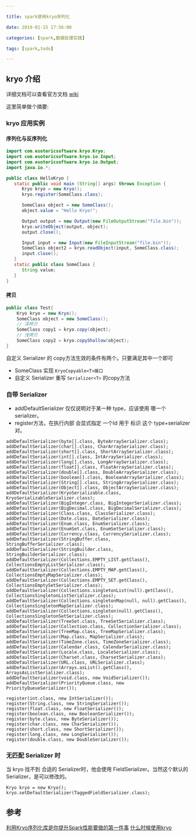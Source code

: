 ```yaml
---

title: spark使用kryo序列化

date: 2019-01-15 17:56:00

categories: [spark,数据处理实践]

tags: [spark,todo]

---
```






<!--more-->

## kryo 介绍

详细文档可以查看官方文档 [wiki](https://github.com/EsotericSoftware/kryo)

这里简单做个摘要:

### kryo 应用实例

#### 序列化与反序列化

```java
import com.esotericsoftware.kryo.Kryo;
import com.esotericsoftware.kryo.io.Input;
import com.esotericsoftware.kryo.io.Output;
import java.io.*;

public class HelloKryo {
   static public void main (String[] args) throws Exception {
      Kryo kryo = new Kryo();
      kryo.register(SomeClass.class);

      SomeClass object = new SomeClass();
      object.value = "Hello Kryo!";

      Output output = new Output(new FileOutputStream("file.bin"));
      kryo.writeObject(output, object);
      output.close();

      Input input = new Input(new FileInputStream("file.bin"));
      SomeClass object2 = kryo.readObject(input, SomeClass.class);
      input.close();   
   }
   static public class SomeClass {
      String value;
   }
}
```

#### 拷贝

```java
public class Test{
    Kryo kryo = new Kryo();
    SomeClass object = new SomeClass();
    // 深拷贝
    SomeClass copy1 = kryo.copy(object);
    // 浅拷贝
    SomeClass copy2 = kryo.copyShallow(object);
}
```

自定义 Serializer 的 copy方法生效的条件有两个。只要满足其中一个即可

- SomeClass 实现 `KryoCopyable<T>接口`
- 自定义 Serializer 重写 `Serializer<T>` 的copy方法

### 自带 Serializer

- addDefaultSerializer 仅仅说明对于某一种 type，应该使用 哪一个 serializer。 
- register方法，在执行内部 会显式指定 一个Id 用于 标识 这个 type+serializer 对。

```text
addDefaultSerializer(byte[].class, ByteArraySerializer.class);
addDefaultSerializer(char[].class, CharArraySerializer.class);
addDefaultSerializer(short[].class, ShortArraySerializer.class);
addDefaultSerializer(int[].class, IntArraySerializer.class);
addDefaultSerializer(long[].class, LongArraySerializer.class);
addDefaultSerializer(float[].class, FloatArraySerializer.class);
addDefaultSerializer(double[].class, DoubleArraySerializer.class);
addDefaultSerializer(boolean[].class, BooleanArraySerializer.class);
addDefaultSerializer(String[].class, StringArraySerializer.class);
addDefaultSerializer(Object[].class, ObjectArraySerializer.class);
addDefaultSerializer(KryoSerializable.class, KryoSerializableSerializer.class);
addDefaultSerializer(BigInteger.class, BigIntegerSerializer.class);
addDefaultSerializer(BigDecimal.class, BigDecimalSerializer.class);
addDefaultSerializer(Class.class, ClassSerializer.class);
addDefaultSerializer(Date.class, DateSerializer.class);
addDefaultSerializer(Enum.class, EnumSerializer.class);
addDefaultSerializer(EnumSet.class, EnumSetSerializer.class);
addDefaultSerializer(Currency.class, CurrencySerializer.class);
addDefaultSerializer(StringBuffer.class, StringBufferSerializer.class);
addDefaultSerializer(StringBuilder.class, StringBuilderSerializer.class);
addDefaultSerializer(Collections.EMPTY_LIST.getClass(), CollectionsEmptyListSerializer.class);
addDefaultSerializer(Collections.EMPTY_MAP.getClass(), CollectionsEmptyMapSerializer.class);
addDefaultSerializer(Collections.EMPTY_SET.getClass(), CollectionsEmptySetSerializer.class);
addDefaultSerializer(Collections.singletonList(null).getClass(), CollectionsSingletonListSerializer.class);
addDefaultSerializer(Collections.singletonMap(null, null).getClass(), CollectionsSingletonMapSerializer.class);
addDefaultSerializer(Collections.singleton(null).getClass(), CollectionsSingletonSetSerializer.class);
addDefaultSerializer(TreeSet.class, TreeSetSerializer.class);
addDefaultSerializer(Collection.class, CollectionSerializer.class);
addDefaultSerializer(TreeMap.class, TreeMapSerializer.class);
addDefaultSerializer(Map.class, MapSerializer.class);
addDefaultSerializer(TimeZone.class, TimeZoneSerializer.class);
addDefaultSerializer(Calendar.class, CalendarSerializer.class);
addDefaultSerializer(Locale.class, LocaleSerializer.class);
addDefaultSerializer(Charset.class, CharsetSerializer.class);
addDefaultSerializer(URL.class, URLSerializer.class);
addDefaultSerializer(Arrays.asList().getClass(), ArraysAsListSerializer.class);
addDefaultSerializer(void.class, new VoidSerializer());
addDefaultSerializer(PriorityQueue.class, new PriorityQueueSerializer());

register(int.class, new IntSerializer());
register(String.class, new StringSerializer());
register(float.class, new FloatSerializer());
register(boolean.class, new BooleanSerializer());
register(byte.class, new ByteSerializer());
register(char.class, new CharSerializer());
register(short.class, new ShortSerializer());
register(long.class, new LongSerializer());
register(double.class, new DoubleSerializer());
```

### 无匹配 Serializer 时
当 kryo 找不到 合适的 Serializer时，他会使用 FieldSerializer。当然这个默认的Serializer，是可以修改的。

```text
Kryo kryo = new Kryo();
kryo.setDefaultSerializer(TaggedFieldSerializer.class);
```

## 参考

[利用Kryo序列化库是你提升Spark性能要做的第一件事](https://www.jianshu.com/p/8ccd701490cf)
[什么时候使用kryo](https://stackoverflow.com/questions/40261987/when-to-use-kryo-serialization-in-spark)


